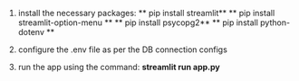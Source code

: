 1. install the necessary packages:
 **  pip install streamlit**
 **  pip install streamlit-option-menu **
 **  pip install psycopg2**
  ** pip install python-dotenv
**
3. configure the .env file as per the DB connection configs

4. run the app using the command: **streamlit run app.py**
